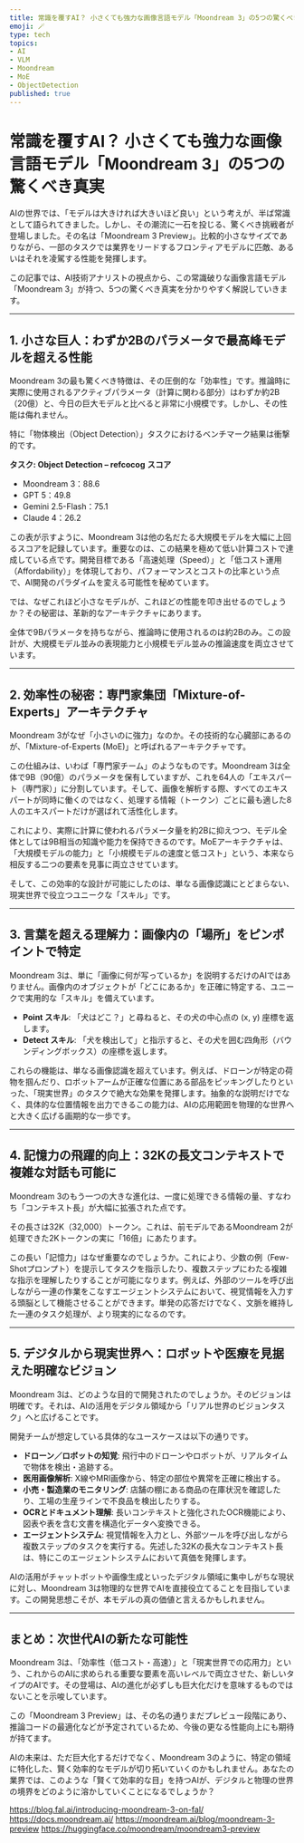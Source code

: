 ```yaml
---
title: 常識を覆すAI？ 小さくても強力な画像言語モデル「Moondream 3」の5つの驚くべき真実
emoji: 🪄
type: tech
topics:
- AI
- VLM
- Moondream
- MoE
- ObjectDetection
published: true
---
```


# 常識を覆すAI？ 小さくても強力な画像言語モデル「Moondream 3」の5つの驚くべき真実

AIの世界では、「モデルは大きければ大きいほど良い」という考えが、半ば常識として語られてきました。しかし、その潮流に一石を投じる、驚くべき挑戦者が登場しました。その名は「Moondream 3 Preview」。比較的小さなサイズでありながら、一部のタスクでは業界をリードするフロンティアモデルに匹敵、あるいはそれを凌駕する性能を発揮します。

この記事では、AI技術アナリストの視点から、この常識破りな画像言語モデル「Moondream 3」が持つ、5つの驚くべき真実を分かりやすく解説していきます。

---

## 1. 小さな巨人：わずか2Bのパラメータで最高峰モデルを超える性能

Moondream 3の最も驚くべき特徴は、その圧倒的な「効率性」です。推論時に実際に使用されるアクティブパラメータ（計算に関わる部分）はわずか約2B（20億）と、今日の巨大モデルと比べると非常に小規模です。しかし、その性能は侮れません。

特に「物体検出（Object Detection）」タスクにおけるベンチマーク結果は衝撃的です。

**タスク: Object Detection – refcocog**
**スコア**

* Moondream 3：88.6
* GPT 5：49.8
* Gemini 2.5-Flash：75.1
* Claude 4：26.2

この表が示すように、Moondream 3は他の名だたる大規模モデルを大幅に上回るスコアを記録しています。重要なのは、この結果を極めて低い計算コストで達成している点です。開発目標である「高速処理（Speed）」と「低コスト運用（Affordability）」を体現しており、パフォーマンスとコストの比率という点で、AI開発のパラダイムを変える可能性を秘めています。

では、なぜこれほど小さなモデルが、これほどの性能を叩き出せるのでしょうか？その秘密は、革新的なアーキテクチャにあります。

全体で9Bパラメータを持ちながら、推論時に使用されるのは約2Bのみ。この設計が、大規模モデル並みの表現能力と小規模モデル並みの推論速度を両立させています。

---

## 2. 効率性の秘密：専門家集団「Mixture-of-Experts」アーキテクチャ

Moondream 3がなぜ「小さいのに強力」なのか。その技術的な心臓部にあるのが、「Mixture-of-Experts (MoE)」と呼ばれるアーキテクチャです。

この仕組みは、いわば「専門家チーム」のようなものです。Moondream 3は全体で9B（90億）のパラメータを保有していますが、これを64人の「エキスパート（専門家）」に分割しています。そして、画像を解析する際、すべてのエキスパートが同時に働くのではなく、処理する情報（トークン）ごとに最も適した8人のエキスパートだけが選ばれて活性化します。

これにより、実際に計算に使われるパラメータ量を約2Bに抑えつつ、モデル全体としては9B相当の知識や能力を保持できるのです。MoEアーキテクチャは、「大規模モデルの能力」と「小規模モデルの速度と低コスト」という、本来なら相反する二つの要素を見事に両立させています。

そして、この効率的な設計が可能にしたのは、単なる画像認識にとどまらない、現実世界で役立つユニークな「スキル」です。

---

## 3. 言葉を超える理解力：画像内の「場所」をピンポイントで特定

Moondream 3は、単に「画像に何が写っているか」を説明するだけのAIではありません。画像内のオブジェクトが「どこにあるか」を正確に特定する、ユニークで実用的な「スキル」を備えています。

* **Point スキル**: 「犬はどこ？」と尋ねると、その犬の中心点の (x, y) 座標を返します。
* **Detect スキル**: 「犬を検出して」と指示すると、その犬を囲む四角形（バウンディングボックス）の座標を返します。

これらの機能は、単なる画像認識を超えています。例えば、ドローンが特定の荷物を掴んだり、ロボットアームが正確な位置にある部品をピッキングしたりといった、「現実世界」のタスクで絶大な効果を発揮します。抽象的な説明だけでなく、具体的な位置情報を出力できるこの能力は、AIの応用範囲を物理的な世界へと大きく広げる画期的な一歩です。

---

## 4. 記憶力の飛躍的向上：32Kの長文コンテキストで複雑な対話も可能に

Moondream 3のもう一つの大きな進化は、一度に処理できる情報の量、すなわち「コンテキスト長」が大幅に拡張された点です。

その長さは32K（32,000）トークン。これは、前モデルであるMoondream 2が処理できた2Kトークンの実に「16倍」にあたります。

この長い「記憶力」はなぜ重要なのでしょうか。これにより、少数の例（Few-Shotプロンプト）を提示してタスクを指示したり、複数ステップにわたる複雑な指示を理解したりすることが可能になります。例えば、外部のツールを呼び出しながら一連の作業をこなすエージェントシステムにおいて、視覚情報を入力する頭脳として機能させることができます。単発の応答だけでなく、文脈を維持した一連のタスク処理が、より現実的になるのです。

---

## 5. デジタルから現実世界へ：ロボットや医療を見据えた明確なビジョン

Moondream 3は、どのような目的で開発されたのでしょうか。そのビジョンは明確です。それは、AIの活用をデジタル領域から「リアル世界のビジョンタスク」へと広げることです。

開発チームが想定している具体的なユースケースは以下の通りです。

* **ドローン／ロボットの知覚**: 飛行中のドローンやロボットが、リアルタイムで物体を検出・追跡する。
* **医用画像解析**: X線やMRI画像から、特定の部位や異常を正確に検出する。
* **小売・製造業のモニタリング**: 店舗の棚にある商品の在庫状況を確認したり、工場の生産ラインで不良品を検出したりする。
* **OCRとドキュメント理解**: 長いコンテキストと強化されたOCR機能により、図表や表を含む文書を構造化データへ変換できる。
* **エージェントシステム**: 視覚情報を入力とし、外部ツールを呼び出しながら複数ステップのタスクを実行する。先述した32Kの長大なコンテキスト長は、特にこのエージェントシステムにおいて真価を発揮します。

AIの活用がチャットボットや画像生成といったデジタル領域に集中しがちな現状に対し、Moondream 3は物理的な世界でAIを直接役立てることを目指しています。この開発思想こそが、本モデルの真の価値と言えるかもしれません。

---

## まとめ：次世代AIの新たな可能性

Moondream 3は、「効率性（低コスト・高速）」と「現実世界での応用力」という、これからのAIに求められる重要な要素を高いレベルで両立させた、新しいタイプのAIです。その登場は、AIの進化が必ずしも巨大化だけを意味するものではないことを示唆しています。

この「Moondream 3 Preview」は、その名の通りまだプレビュー段階にあり、推論コードの最適化などが予定されているため、今後の更なる性能向上にも期待が持てます。

AIの未来は、ただ巨大化するだけでなく、Moondream 3のように、特定の領域に特化した、賢く効率的なモデルが切り拓いていくのかもしれません。あなたの業界では、このような「賢くて効率的な目」を持つAIが、デジタルと物理の世界の境界をどのように溶かしていくことになるでしょうか？

https://blog.fal.ai/introducing-moondream-3-on-fal/
https://docs.moondream.ai/
https://moondream.ai/blog/moondream-3-preview
https://huggingface.co/moondream/moondream3-preview
